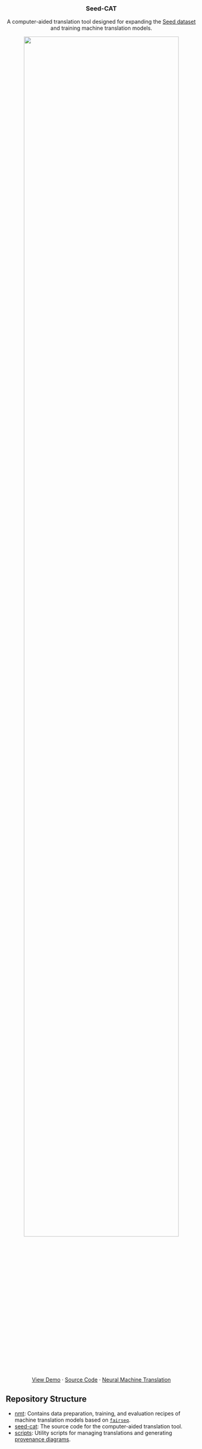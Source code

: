 <div align="center">
   <h3 align="center">Seed-CAT</h3>
   <p align="center">
      A computer-aided translation tool designed for expanding the <a href="https://github.com/openlanguagedata/seed">Seed dataset</a> and training machine translation models.
      <br />
   </p>
   <a href="https://seed-cat.vercel.app"><img src="https://storage.googleapis.com/seet-cat/app.png" width="90%" /></a>
   <br />
   <br />
   <a href="https://seed-cat.vercel.app">View Demo</a>
   ·
   <a href="https://github.com/josecols/seed-cat/tree/main/seed-cat">Source Code</a>
   ·
   <a href="https://github.com/josecols/seed-cat/tree/main/nmt">Neural Machine Translation</a>
   <br />
</div>

## Repository Structure

* [nmt](nmt): Contains data preparation, training, and evaluation recipes of machine translation models based on [`fairseq`](https://github.com/facebookresearch/fairseq).
* [seed-cat](seed-cat): The source code for the computer-aided translation tool.
* [scripts](scripts): Utility scripts for managing translations and generating [provenance diagrams](https://www.w3.org/TR/2013/NOTE-prov-primer-20130430/).
